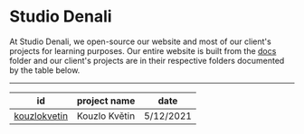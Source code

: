 # Studio Denali

At Studio Denali, we open-source our website and most of our client's projects for learning purposes. Our entire website is built from the [docs](docs/index.html) folder and our client's projects are in their respective folders documented by the table below.

---

| id | project name | date |
| - | - | - |
| [kouzlokvetin](docs/kouzlokvetin/kouzlokvetin.md) | Kouzlo Květin | 5/12/2021 |